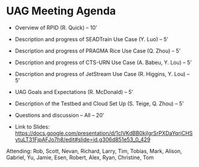 # UAG Meeting Agenda

   * Overview of RPID (R. Quick) – 10’
   * Description and progress of SEADTrain Use Case (Y. Luo) – 5’
   * Description and progress of PRAGMA Rice Use Case (Q. Zhou) – 5’
   * Description and progress of CTS-URN Use Case (A. Babeu, Y. Lou) – 5’
   * Description and progress of JetStream Use Case (R. Higgins, Y. Lou) – 5’
   * UAG Goals and Expectations (R. McDonald) – 5’
   * Description of the Testbed and Cloud Set Up (S. Teige, Q. Zhou) – 5’
   * Questions and discussion – All – 20’
   
   * Link to Slides: https://docs.google.com/presentation/d/1clVKdBB0kjlgrSrPXDaYqriCHSytuLT31FjpAFJo7h8/edit#slide=id.g306d851e53_0_429
   
   Attending: Rob, Scott, Nevan, Richard, Larry, Tim, Tobias, Mark, Alison, Gabriel, Yu, Jamie, Esen, Robert, Alex, Ryan, Christine, Tom
